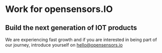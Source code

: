 # Work for opensensors.IO

## Build the next generation of IOT products

We are experiencing fast growth and if you are interested in being
part of our journey, introduce yourself on hello@opensensors.io

